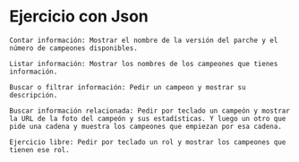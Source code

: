 # Ejercicio con Json

	Contar información: Mostrar el nombre de la versión del parche y el número de campeones disponibles.
	
	Listar información: Mostrar los nombres de los campeones que tienes información.
	
    Buscar o filtrar información: Pedir un campeon y mostrar su descripción.

    Buscar información relacionada: Pedir por teclado un campeón y mostrar la URL de la foto del campeón y sus estadísticas. Y luego un otro que pide una cadena y muestra los campeones que empiezan por esa cadena.

    Ejercicio libre: Pedir por teclado un rol y mostrar los campeones que tienen ese rol.
